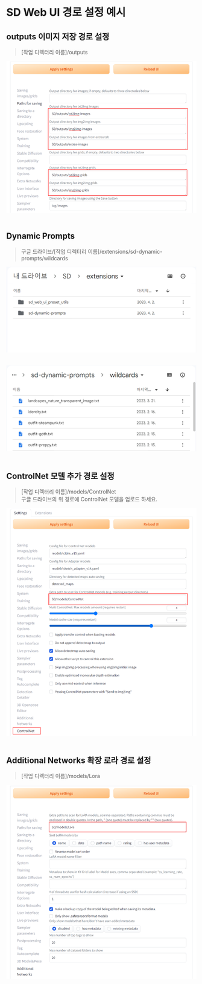 # SD Web UI 경로 설정 예시

## outputs 이미지 저장 경로 설정
> [작업 디렉터리 이름]/outputs

![image](./Paths_for_saving.png)
<br>
<br>

## Dynamic Prompts
> 구글 드라이브/[작업 디렉터리 이름]/extensions/sd-dynamic-prompts/wildcards

![image](./Dynamic_Prompts_%ED%99%95%EC%9E%A5_%EC%84%A4%EC%A0%95_%ED%8C%8C%EC%9D%BC_%EB%B3%B5%EC%82%AC_01.png)
<br>
<br>

![image](./Dynamic_Prompts_%ED%99%95%EC%9E%A5_%EC%84%A4%EC%A0%95_%ED%8C%8C%EC%9D%BC_%EB%B3%B5%EC%82%AC_02.png)
<br>
<br>

## ControlNet 모델 추가 경로 설정
> [작업 디렉터리 이름]/models/ControlNet<br>
> 구글 드라이브의 위 경로에 ControlNet 모델을 업로드 하세요.

![image](./ControlNet_Extra_Path.png)
<br>
<br>

## Additional Networks 확장 로라 경로 설정
> [작업 디렉터리 이름]/models/Lora

![image](./Additional_Networks.png)
<br>
<br>
